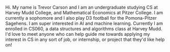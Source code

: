 Hi. My name is Trevor Carson and I am an undergraduate studying CS at Harvey Mudd College, and Mathematical Economics at Pitzer College. 
I am currently a sophomore and I also play D3 football for the Pomona-Pitzer Sagehens. I am super interested in AI and machine learning.
Currently I am enrolled in CS060, a data structures and algorithms class at Harvey Mudd. I'd love to meet anyone who can help guide me towards applying 
my interest in CS in any sort of job, or internship, or project that they'd like help on!

